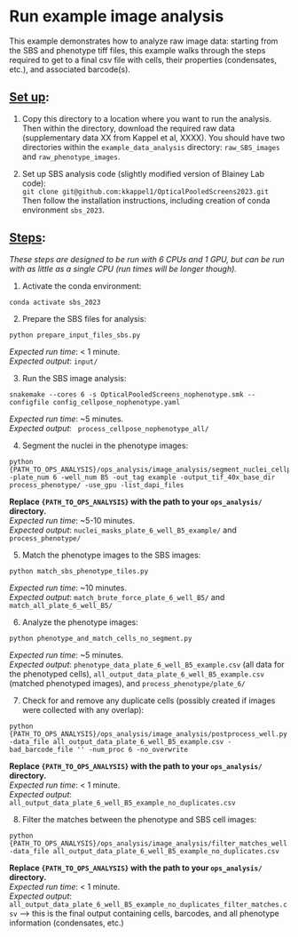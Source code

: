 # Run example image analysis

This example demonstrates how to analyze raw image data: starting from the SBS and phenotype tiff files, this example walks through the steps required to get to a final csv file with cells, their properties (condensates, etc.), and associated barcode(s).

## <ins>**Set up**</ins>: 
1. Copy this directory to a location where you want to run the analysis. Then within the directory, download the required raw data (supplementary data XX from Kappel et al, XXXX). You should have two directories within the `example_data_analysis` directory: `raw_SBS_images` and `raw_phenotype_images`.

2. Set up SBS analysis code (slightly modified version of Blainey Lab code): <br>
   `git clone git@github.com:kkappel1/OpticalPooledScreens2023.git`
   Then follow the installation instructions, including creation of conda environment `sbs_2023`.

## <ins>**Steps**</ins>: <br>
*These steps are designed to be run with 6 CPUs and 1 GPU, but can be run with as little as a single CPU (run times will be longer though).*

1. Activate the conda environment: <br>
```
conda activate sbs_2023
```

2. Prepare the SBS files for analysis: <br>
```
python prepare_input_files_sbs.py
```

*Expected run time*: < 1 minute. <br>
*Expected output*: `input/` <br>

3. Run the SBS image analysis:
```
snakemake --cores 6 -s OpticalPooledScreens_nophenotype.smk --configfile config_cellpose_nophenotype.yaml
```
*Expected run time*: ~5 minutes. <br>
*Expected output*: ` process_cellpose_nophenotype_all/` <br>

4. Segment the nuclei in the phenotype images:
```
python {PATH_TO_OPS_ANALYSIS}/ops_analysis/image_analysis/segment_nuclei_cellpose.py -plate_num 6 -well_num B5 -out_tag example -output_tif_40x_base_dir process_phenotype/ -use_gpu -list_dapi_files
```
**Replace `{PATH_TO_OPS_ANALYSIS}` with the path to your `ops_analysis/` directory.** <br>
*Expected run time*: ~5-10 minutes. <br>
*Expected output*: `nuclei_masks_plate_6_well_B5_example/` and `process_phenotype/` <br>

5. Match the phenotype images to the SBS images:
```
python match_sbs_phenotype_tiles.py 
```
*Expected run time*: ~10 minutes. <br>
*Expected output*: `match_brute_force_plate_6_well_B5/` and `match_all_plate_6_well_B5/` <br>

6. Analyze the phenotype images:
```
python phenotype_and_match_cells_no_segment.py
```
*Expected run time*: ~5 minutes. <br>
*Expected output*: `phenotype_data_plate_6_well_B5_example.csv` (all data for the phenotyped cells), `all_output_data_plate_6_well_B5_example.csv` (matched phenotyped images), and `process_phenotype/plate_6/` <br>

7. Check for and remove any duplicate cells (possibly created if images were collected with any overlap):
```
python {PATH_TO_OPS_ANALYSIS}/ops_analysis/image_analysis/postprocess_well.py -data_file all_output_data_plate_6_well_B5_example.csv -bad_barcode_file '' -num_proc 6 -no_overwrite
```
**Replace `{PATH_TO_OPS_ANALYSIS}` with the path to your `ops_analysis/` directory.** <br>
*Expected run time*: < 1 minute. <br>
*Expected output*: `all_output_data_plate_6_well_B5_example_no_duplicates.csv` <br>

8. Filter the matches between the phenotype and SBS cell images:
```
python {PATH_TO_OPS_ANALYSIS}/ops_analysis/image_analysis/filter_matches_well.py -data_file all_output_data_plate_6_well_B5_example_no_duplicates.csv
```
**Replace `{PATH_TO_OPS_ANALYSIS}` with the path to your `ops_analysis/` directory.** <br>
*Expected run time*: < 1 minute. <br>
*Expected output*: `all_output_data_plate_6_well_B5_example_no_duplicates_filter_matches.csv` —> this is the final output containing cells, barcodes, and all phenotype information (condensates, etc.) <br>
